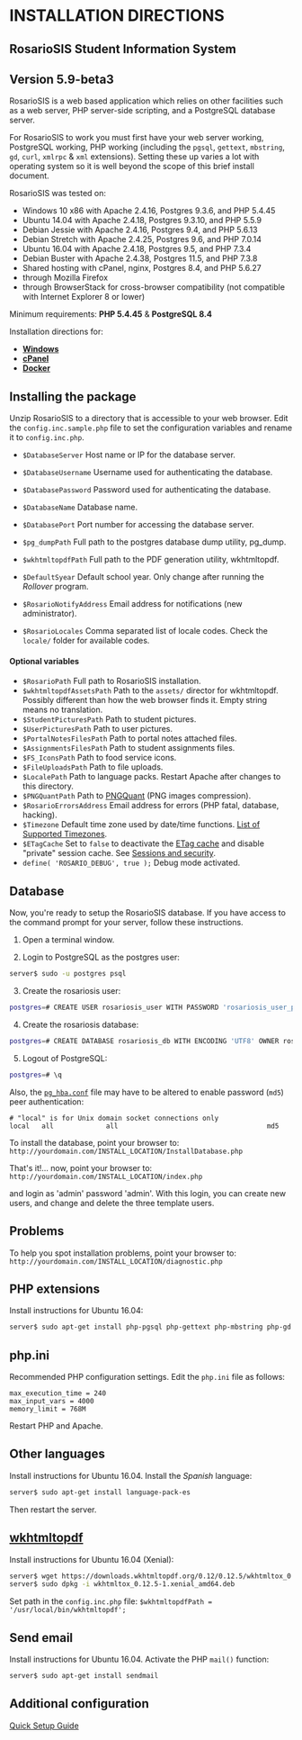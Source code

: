 # INSTALLATION DIRECTIONS

## RosarioSIS Student Information System

Version 5.9-beta3
-------------

RosarioSIS is a web based application which relies on other facilities such as a web server, PHP server-side scripting, and a PostgreSQL database server.

For RosarioSIS to work you must first have your web server working, PostgreSQL working, PHP working (including the `pgsql`, `gettext`, `mbstring`, `gd`, `curl`, `xmlrpc` & `xml` extensions). Setting these up varies a lot with operating system so it is well beyond the scope of this brief install document.

RosarioSIS was tested on:

- Windows 10 x86 with Apache 2.4.16, Postgres 9.3.6, and PHP 5.4.45
- Ubuntu 14.04 with Apache 2.4.18, Postgres 9.3.10, and PHP 5.5.9
- Debian Jessie with Apache 2.4.16, Postgres 9.4, and PHP 5.6.13
- Debian Stretch with Apache 2.4.25, Postgres 9.6, and PHP 7.0.14
- Ubuntu 16.04 with Apache 2.4.18, Postgres 9.5, and PHP 7.3.4
- Debian Buster with Apache 2.4.38, Postgres 11.5, and PHP 7.3.8
- Shared hosting with cPanel, nginx, Postgres 8.4, and PHP 5.6.27
- through Mozilla Firefox
- through BrowserStack for cross-browser compatibility (not compatible with Internet Explorer 8 or lower)

Minimum requirements: **PHP 5.4.45** & **PostgreSQL 8.4**

Installation directions for:

- [**Windows**](https://gitlab.com/francoisjacquet/rosariosis/wikis/How-to-install-RosarioSIS-on-Windows)
- [**cPanel**](https://gitlab.com/francoisjacquet/rosariosis/wikis/How-to-install-RosarioSIS-on-cPanel)
- [**Docker**](https://github.com/francoisjacquet/docker-rosariosis)


Installing the package
----------------------

Unzip RosarioSIS to a directory that is accessible to your web browser. Edit the `config.inc.sample.php` file to set the configuration variables and rename it to `config.inc.php`.

- `$DatabaseServer` Host name or IP for the database server.
- `$DatabaseUsername` Username used for authenticating the database.
- `$DatabasePassword` Password used for authenticating the database.
- `$DatabaseName` Database name.
- `$DatabasePort` Port number for accessing the database server.

- `$pg_dumpPath` Full path to the postgres database dump utility, pg_dump.
- `$wkhtmltopdfPath` Full path to the PDF generation utility, wkhtmltopdf.

- `$DefaultSyear` Default school year. Only change after running the _Rollover_ program.
- `$RosarioNotifyAddress` Email address for notifications (new administrator).
- `$RosarioLocales` Comma separated list of locale codes. Check the `locale/` folder for available codes.

#### Optional variables

- `$RosarioPath` Full path to RosarioSIS installation.
- `$wkhtmltopdfAssetsPath` Path to the `assets/` director for wkhtmltopdf. Possibly different than how the web browser finds it. Empty string means no translation.
- `$StudentPicturesPath` Path to student pictures.
- `$UserPicturesPath` Path to user pictures.
- `$PortalNotesFilesPath` Path to portal notes attached files.
- `$AssignmentsFilesPath` Path to student assignments files.
- `$FS_IconsPath` Path to food service icons.
- `$FileUploadsPath` Path to file uploads.
- `$LocalePath` Path to language packs. Restart Apache after changes to this directory.
- `$PNGQuantPath` Path to [PNGQuant](https://pngquant.org/) (PNG images compression).
- `$RosarioErrorsAddress` Email address for errors (PHP fatal, database, hacking).
- `$Timezone` Default time zone used by date/time functions. [List of Supported Timezones](http://php.net/manual/en/timezones.php).
- `$ETagCache` Set to `false` to deactivate the [ETag cache](https://en.wikipedia.org/wiki/HTTP_ETag) and disable "private" session cache. See [Sessions and security](https://secure.php.net/manual/en/session.security.php).
- `define( 'ROSARIO_DEBUG', true );` Debug mode activated.


Database
--------

Now, you're ready to setup the RosarioSIS database. If you have access to the command prompt for your server, follow these instructions.

1. Open a terminal window.

2. Login to PostgreSQL as the postgres user:
```bash
server$ sudo -u postgres psql
```
3. Create the rosariosis user:
```bash
postgres=# CREATE USER rosariosis_user WITH PASSWORD 'rosariosis_user_password';
```
4. Create the rosariosis database:
```bash
postgres=# CREATE DATABASE rosariosis_db WITH ENCODING 'UTF8' OWNER rosariosis_user;
```
5. Logout of PostgreSQL:
```bash
postgres=# \q
```

Also, the [`pg_hba.conf`](http://www.postgresql.org/docs/current/static/auth-pg-hba-conf.html) file may have to be altered to enable password (`md5`) peer authentication:
```
# "local" is for Unix domain socket connections only
local   all             all                                     md5
```

To install the database, point your browser to: `http://yourdomain.com/INSTALL_LOCATION/InstallDatabase.php`

That's it!... now, point your browser to: `http://yourdomain.com/INSTALL_LOCATION/index.php`

and login as 'admin' password 'admin'.  With this login, you can create new users, and change and delete the three template users.


Problems
--------

To help you spot installation problems, point your browser to: `http://yourdomain.com/INSTALL_LOCATION/diagnostic.php`


PHP extensions
--------------

Install instructions for Ubuntu 16.04:
```bash
server$ sudo apt-get install php-pgsql php-gettext php-mbstring php-gd php-curl php-xmlrpc php-xml
```


php.ini
-------

Recommended PHP configuration settings. Edit the `php.ini` file as follows:
```
max_execution_time = 240
max_input_vars = 4000
memory_limit = 768M
```
Restart PHP and Apache.


Other languages
---------------

Install instructions for Ubuntu 16.04. Install the _Spanish_ language:
```bash
server$ sudo apt-get install language-pack-es
```
Then restart the server.


[wkhtmltopdf](http://wkhtmltopdf.org/)
--------------------------------------

Install instructions for Ubuntu 16.04 (Xenial):
```bash
server$ wget https://downloads.wkhtmltopdf.org/0.12/0.12.5/wkhtmltox_0.12.5-1.xenial_amd64.deb
server$ sudo dpkg -i wkhtmltox_0.12.5-1.xenial_amd64.deb
```

Set path in the `config.inc.php` file:
	`$wkhtmltopdfPath = '/usr/local/bin/wkhtmltopdf';`

Send email
----------

Install instructions for Ubuntu 16.04. Activate the PHP `mail()` function:
```bash
server$ sudo apt-get install sendmail
```


Additional configuration
------------------------

[Quick Setup Guide](https://www.rosariosis.org/quick-setup-guide/)
